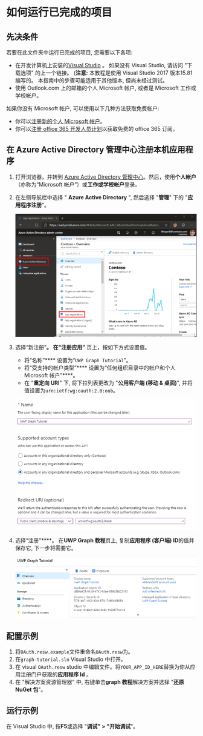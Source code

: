 # <a name="how-to-run-the-completed-project"></a>如何运行已完成的项目

## <a name="prerequisites"></a>先决条件

若要在此文件夹中运行已完成的项目, 您需要以下各项:

- 在开发计算机上安装的[Visual Studio](https://visualstudio.microsoft.com/vs/) 。 如果没有 Visual Studio, 请访问 "下载选项" 的上一个链接。 (**注意:** 本教程是使用 Visual Studio 2017 版本15.81 编写的。 本指南中的步骤可能适用于其他版本, 但尚未经过测试。
- 使用 Outlook.com 上的邮箱的个人 Microsoft 帐户, 或者是 Microsoft 工作或学校帐户。

如果你没有 Microsoft 帐户, 可以使用以下几种方法获取免费帐户:

- 你可以[注册新的个人 Microsoft 帐户](https://signup.live.com/signup?wa=wsignin1.0&rpsnv=12&ct=1454618383&rver=6.4.6456.0&wp=MBI_SSL_SHARED&wreply=https://mail.live.com/default.aspx&id=64855&cbcxt=mai&bk=1454618383&uiflavor=web&uaid=b213a65b4fdc484382b6622b3ecaa547&mkt=E-US&lc=1033&lic=1)。
- 你可以[注册 office 365 开发人员计划](https://developer.microsoft.com/office/dev-program)以获取免费的 office 365 订阅。

## <a name="register-a-native-application-with-the-azure-active-directory-admin-center"></a>在 Azure Active Directory 管理中心注册本机应用程序

1. 打开浏览器，并转到 [Azure Active Directory 管理中心](https://aad.portal.azure.com)。然后，使用**个人帐户**（亦称为“Microsoft 帐户”）或**工作或学校帐户**登录。

1. 在左侧导航栏中选择 " **Azure Active Directory** ", 然后选择 "**管理**" 下的 "**应用程序注册**"。

    ![应用注册的屏幕截图 ](/tutorial/images/aad-portal-app-registrations.png)

1. 选择“新注册”****。 在“注册应用”**** 页上，按如下方式设置值。

    - 将“名称”**** 设置为“`UWP Graph Tutorial`”。
    - 将“受支持的帐户类型”**** 设置为“任何组织目录中的帐户和个人 Microsoft 帐户”****。
    - 在 "**重定向 URI**" 下, 将下拉列表更改为 "**公用客户端 (移动 & 桌面)**", 并将值设置为`urn:ietf:wg:oauth:2.0:oob`。

    !["注册应用程序" 页的屏幕截图](/tutorial/images/aad-register-app.png)

1. 选择“注册”****。 在**UWP Graph 教程**页上, 复制**应用程序 (客户端) ID**的值并保存它, 下一步将需要它。

    ![新应用注册的应用程序 ID 的屏幕截图](/tutorial/images/aad-application-id.png)

## <a name="configure-the-sample"></a>配置示例

1. 将`OAuth.resw.example`文件重命名`OAuth.resw`为。
1. 在`graph-tutorial.sln` Visual Studio 中打开。
1. 在 visual `OAuth.resw` studio 中编辑文件。将`YOUR_APP_ID_HERE`替换为你从应用注册门户获取的**应用程序 Id** 。
1. 在 "解决方案资源管理器" 中, 右键单击**graph 教程**解决方案并选择 "**还原 NuGet 包**"。

## <a name="run-the-sample"></a>运行示例

在 Visual Studio 中, 按**F5**或选择 "**调试" > "开始调试**"。
